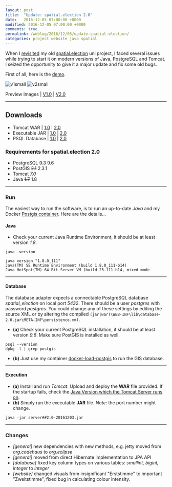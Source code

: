 ```yaml
---
layout: post
title:  "Update: spatial.election 2.0"
date:   2016-12-05 07:00:00 +0000
modified: 2016-12-05 07:00:00 +0000 
comments: true
permalink: /weblog/2016/12/05/update-spatial-election/
categories: project website java spatial
---
```


When I [revisited][metaspatial] my old [spatial.election][spatial] uni project, I faced several issues while trying to start it on modern versions of Java, PostgreSQL and Tomcat. I seized the opportunity to give it a major update and fix some old bugs.


<!--more-->

First of all, here is the [demo][demo].

![v1small][imgV1s] ![v2small][imgV2s]

Preview Images &#124; [V1.0][imgV1] &#124; [V2.0][imgV2]



---


## Downloads

- Tomcat WAR &#124; [1.0][w1] &#124; [2.0][w2]
- Executable JAR &#124; [1.0][j1] &#124; [2.0][j2]
- PSQL Database &#124; [1.0][db1] &#124; [2.0][db2]


### Requirements for spatial.election 2.0

 - PostgreSQL ~~9.3~~ 9.6
 - PostGIS ~~2.1~~ 2.3.1
 - Tomcat *7.0*
 - Java ~~1.7~~ 1.8
 
 
 
---


### Run

The easiest way to run the software, is to run an up-to-date *Java* and my Docker [Postgis container][docker]. Here are the details...



#### Java

 - Check your current Java Runtime Environment, it should be at least version *1.8*.

```
java -version

java version "1.8.0_111"
Java(TM) SE Runtime Environment (build 1.8.0_111-b14)
Java HotSpot(TM) 64-Bit Server VM (build 25.111-b14, mixed mode
```


---


#### Database

The database adapter expects a connectable PostgreSQL database *spatial_election* on local port *5432*. There should be a user *postgres* with password *postgres*. You could change any of these settings by editing the source XML or by altering the compiled ``(jar|war)\WEB-INF\lib\database-2.0.jar\META-INF\persistence.xml``.

 - **(a)** Check your current PostgreSQL installation, it should be at least version *9.6*. Make sure PostGIS is installed as well.

```
psql --version
dpkg -l | grep postgis
```

 - **(b)** Just use my container [docker-load-postgis][docker] to run the GIS database. 

 
---

#### Execution

 - **(a)** Install and run *Tomcat*. Upload and deploy the **WAR** file provided. If the startup fails, check the [Java Version which the Tomcat Server runs on][metatomcat].
 - **(b)** Simply run the executable **JAR** file. *Note:* the port number might change.

```
java -jar server##2.0-20161203.jar
```


---


### Changes

 - *[general]* new dependencies with new methods, e.g. jetty moved from *org.codehaus* to *org.eclipse*
 - *[general]* moved from direct Hibernate implementation to JPA API
 - *[database]* fixed key column types on various tables: *smallint, bigint, integer* to *integer*
 - *[website]* changed visuals from insignificant "Erststimme" to important "Zweitstimme", fixed bug in calculating colour intensity.


[spatial]: https://github.com/a-d/spatial.election/
[demo]: https://newtork.de/spatial.election/
[w1]: https://newtork.de/dl/spatial_election/spatial.election##1.0-0.1.war
[w2]: https://newtork.de/dl/spatial_election/spatial.election##2.0-0.1.war
[j1]: https://newtork.de/dl/spatial_election/server##1.0-20161202.jar
[j2]: https://newtork.de/dl/spatial_election/server##2.0-20161203.jar
[db1]: https://newtork.de/dl/spatial_election/spatial_election.bak1
[db2]: https://newtork.de/dl/spatial_election/spatial_election.bak2
[docker]: https://github.com/newtork/docker-load-postgis
[metatomcat]: /weblog/2016/12/07/howto-tomcat-java-version
[metaspatial]: /weblog/2016/12/02/old-spatial-election-will-return
[imgV1]: https://newtork.de/dl/spatial_election/preview01.png
[imgV2]: https://newtork.de/dl/spatial_election/preview02.png
[imgV1s]: https://newtork.de/dl/spatial_election/preview01_small.png
[imgV2s]: https://newtork.de/dl/spatial_election/preview02_small.png